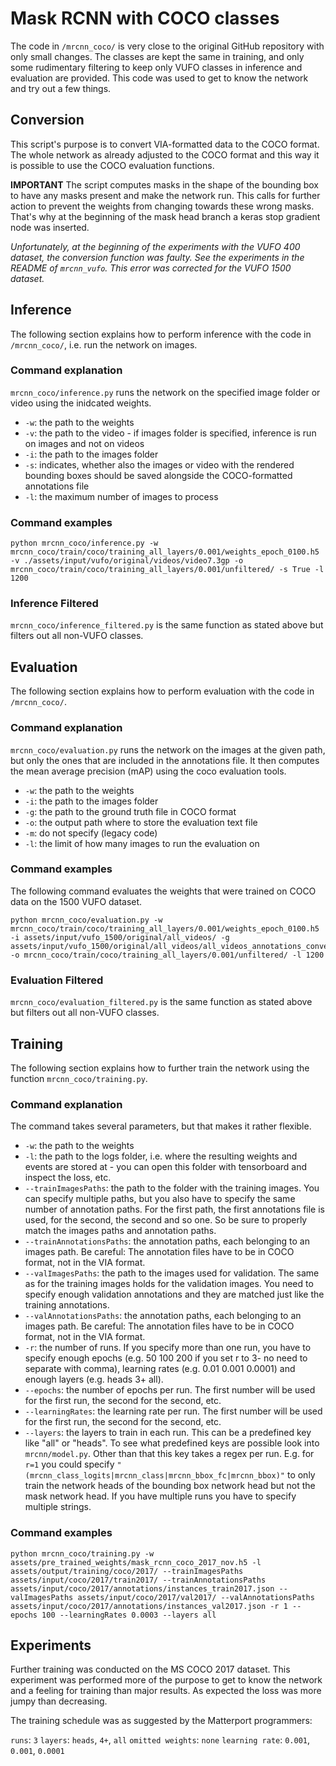 # Mask RCNN with COCO classes

The code in `/mrcnn_coco/` is very close to the original GitHub repository with only small changes. The classes are kept the same in training, and only some rudimentary filtering to keep only VUFO classes in inference and evaluation are provided. This code was used to get to know the network and try out a few things.

## Conversion

This script's purpose is to convert VIA-formatted data to the COCO format. The whole network as already adjusted to the COCO format and this way it is possible to use the COCO evaluation functions.

**IMPORTANT** The script computes masks in the shape of the bounding box to have any masks present and make the network run. This calls for further action to prevent the weights from changing towards these wrong masks. That's why at the beginning of the mask head branch a keras stop gradient node was inserted.

_Unfortunately, at the beginning of the experiments with the VUFO 400 dataset, the conversion function was faulty. See the experiments in the README of `mrcnn_vufo`. This error was corrected for the VUFO 1500 dataset._

## Inference

The following section explains how to perform inference with the code in `/mrcnn_coco/`, i.e. run the network on images.

### Command explanation

`mrcnn_coco/inference.py` runs the network on the specified image folder or video using the inidcated weights.

* `-w`: the path to the weights
* `-v`: the path to the video - if images folder is specified, inference is run on images and not on videos
* `-i`: the path to the images folder
* `-s`: indicates, whether also the images or video with the rendered bounding boxes should be saved alongside the COCO-formatted annotations file
* `-l`: the maximum number of images to process

### Command examples

```
python mrcnn_coco/inference.py -w mrcnn_coco/train/coco/training_all_layers/0.001/weights_epoch_0100.h5 -v ./assets/input/vufo/original/videos/video7.3gp -o mrcnn_coco/train/coco/training_all_layers/0.001/unfiltered/ -s True -l 1200
```

### Inference Filtered

`mrcnn_coco/inference_filtered.py` is the same function as stated above but filters out all non-VUFO classes.

## Evaluation

The following section explains how to perform evaluation with the code in `/mrcnn_coco/`.

### Command explanation

`mrcnn_coco/evaluation.py`  runs the network on the images at the given path, but only the ones that are included in the annotations file. It then computes the mean average precision (mAP) using the coco evaluation tools.

* `-w`: the path to the weights
* `-i`: the path to the images folder
* `-g`: the path to the ground truth file in COCO format
* `-o`: the output path where to store the evaluation text file
* `-m`: do not specify (legacy code)
* `-l`: the limit of how many images to run the evaluation on

### Command examples

The following command evaluates the weights that were trained on COCO data on the 1500 VUFO dataset.

```
python mrcnn_coco/evaluation.py -w mrcnn_coco/train/coco/training_all_layers/0.001/weights_epoch_0100.h5 -i assets/input/vufo_1500/original/all_videos/ -g assets/input/vufo_1500/original/all_videos/all_videos_annotations_converted.json -o mrcnn_coco/train/coco/training_all_layers/0.001/unfiltered/ -l 1200
```

### Evaluation Filtered

`mrcnn_coco/evaluation_filtered.py` is the same function as stated above but filters out all non-VUFO classes.

## Training

The following section explains how to further train the network using the function `mrcnn_coco/training.py`.

### Command explanation

The command takes several parameters, but that makes it rather flexible.

* `-w`: the path to the weights
* `-l`: the path to the logs folder, i.e. where the resulting weights and events are stored at - you can open this folder with tensorboard and inspect the loss, etc.
* `--trainImagesPaths`: the path to the folder with the training images. You can specify multiple paths, but you also have to specify the same number of annotation paths. For the first path, the first annotations file is used, for the second, the second and so one. So be sure to properly match the images paths and annotation paths.
* `--trainAnnotationsPaths`: the annotation paths, each belonging to an images path. Be careful: The annotation files have to be in COCO format, not in the VIA format.
* `--valImagesPaths`: the path to the images used for validation. The same as for the training images holds for the validation images. You need to specify enough validation annotations and they are matched just like the training annotations.
* `--valAnnotationsPaths`: the annotation paths, each belonging to an images path. Be careful: The annotation files have to be in COCO format, not in the VIA format.
* `-r`: the number of runs. If you specify more than one run, you have to specify enough epochs (e.g. 50 100 200 if you set r to 3- no need to separate with comma), learning rates (e.g. 0.01 0.001 0.0001) and enough layers (e.g. heads 3+ all).
* `--epochs`: the number of epochs per run. The first number will be used for the first run, the second for the second, etc.
* `--learningRates`: the learning rate per run. The first number will be used for the first run, the second for the second, etc.
* `--layers`: the layers to train in each run. This can be a predefined key like "all" or "heads". To see what predefined keys are possible look into `mrcnn/model.py`. Other than that this key takes a regex per run. E.g. for `r=1` you could specify `"(mrcnn_class_logits|mrcnn_class|mrcnn_bbox_fc|mrcnn_bbox)"` to only train the network heads of the bounding box network head but not the mask network head. If you have multiple runs you have to specify multiple strings.

### Command examples

```
python mrcnn_coco/training.py -w assets/pre_trained_weights/mask_rcnn_coco_2017_nov.h5 -l assets/output/training/coco/2017/ --trainImagesPaths assets/input/coco/2017/train2017/ --trainAnnotationsPaths assets/input/coco/2017/annotations/instances_train2017.json --valImagesPaths assets/input/coco/2017/val2017/ --valAnnotationsPaths assets/input/coco/2017/annotations/instances_val2017.json -r 1 --epochs 100 --learningRates 0.0003 --layers all
```

## Experiments

Further training was conducted on the MS COCO 2017 dataset. This experiment was performed more of the purpose to get to know the network and a feeling for training than major results. As expected the loss was more jumpy than decreasing.

The training schedule was as suggested by the Matterport programmers:

`runs`: `3`
`layers`: `heads`, `4+`, `all`
`omitted weights`: `none`
`learning rate`: `0.001`, `0.001`, `0.0001`